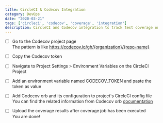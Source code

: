 ```yaml
---
title: CircleCI & Codecov Integration
category: DevOps
date: "2020-03-21"
tags: ['circleci', 'codecov', 'coverage', 'integration']
description: CircleCI and Codecov integration to track test coverage on our projects
---
```


- [ ] Go to the Codecov project page  
The pattern is like https://codecov.io/gh/{organization}/{repo-name}

- [ ] Copy the Codecov token

- [ ] Navigate to Project Settings > Environment Variables on the CircleCI Project

- [ ] Add an environment variable named CODECOV_TOKEN and paste the token as value

- [ ] Add Codecov orb and its configuration to project's CircleCI config file
You can find the related information from Codecov orb [documentation](https://circleci.com/orbs/registry/orb/codecov/codecov)

- [ ] Upload the coverage results after coverage job has been executed  
You are done!
